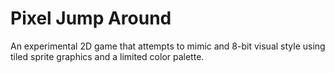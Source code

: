 # Pixel Jump Around

An experimental 2D game that attempts to mimic and 8-bit visual style using tiled sprite graphics and a limited color palette. 